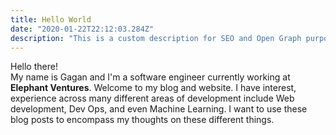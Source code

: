 ```yaml
---
title: Hello World
date: "2020-01-22T22:12:03.284Z"
description: "This is a custom description for SEO and Open Graph purposes, rather than the default generated excerpt. Simply add a description field to the frontmatter."
---
```


Hello there!
<br/>
My name is Gagan and I'm a software engineer currently working at **Elephant Ventures**. Welcome to my blog and website. I have interest, experience across many different areas of development include Web development, Dev Ops, and even Machine Learning. I want to use these blog posts to encompass my thoughts on these different things.
